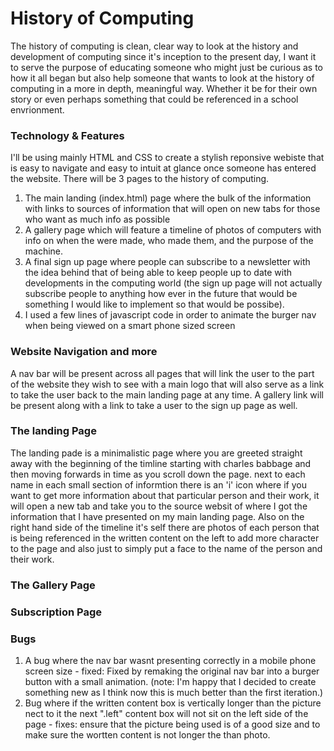 # History of Computing
The history of computing is clean, clear way to look at the history and development of computing since it's inception to the present day, I want it to serve the purpose of educating someone who might just be curious as to how it all began but also help someone that wants to look at the history of computing in a more in depth, meaningful way. Whether it be for their own story or even perhaps something that could be referenced in a school envrionment.

### Technology & Features
I'll be using mainly HTML and CSS to create a stylish reponsive webiste that is easy to navigate and easy to intuit at glance once someone has entered the website.
There will be 3 pages to the history of computing. 
1. The main landing (index.html) page where the bulk of the information with links to sources of information that will open on new tabs for those who want as much info as possible
2. A gallery page which will feature a timeline of photos of computers with info on when the were made, who made them, and the purpose of the machine.
3. A final sign up page where people can subscribe to a newsletter with the idea behind that of being able to keep people up to date with developments in the computing world (the sign up page will not actually subscribe people to anything how ever in the future that would be something I would like to implement so that would be possibe).
4. I used a few lines of javascript code in order to animate the burger nav when being viewed on a smart phone sized screen

### Website Navigation and more
A nav bar will be present across all pages that will link the user to the part of the website they wish to see with a main logo that will also serve as a link to take the user back to the main landing page at any time. A gallery link will be present along with a link to take a user to the sign up page as well.

### The landing Page
The landing pade is a minimalistic page where you are greeted straight away with the beginning of the timline starting with charles babbage and then moving forwards in time as you scroll down the page. next to each name in each small section of informtion there is an 'i' icon where if you want to get more information about that particular person and their work, it will open a new tab and take you to the source websit of where I got the information that I have presented on my main landing page. Also on the right hand side of the timeline it's self there are photos of each person that is being referenced in the written content on the left to add more character to the page and also just to simply put a face to the name of the person and their work.

### The Gallery Page

### Subscription Page

### Bugs
1. A bug where the nav bar wasnt presenting correctly in a mobile phone screen size - fixed: Fixed by remaking the original nav bar into a burger button with a small animation. (note: I'm happy that I decided to create something new as I think now this is much better than the first iteration.)
2. Bug where if the written content box is vertically longer than the picture nect to it the next ".left" content box will not sit on the left side of the page - fixes: ensure that the picture being used is of a good size and to make sure the wortten content is not longer the than photo.

